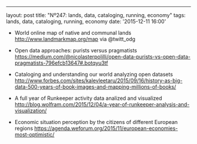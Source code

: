 ---
layout: post
title: "Nº247: lands, data, cataloging, running, economy"
tags: lands, data, cataloging, running, economy
date: '2015-12-11 16:00'


* World online map of native and communal lands
  http://www.landmarkmap.org/map via @twitt_odg

* Open data approaches: purists versus pragmatists
  https://medium.com/@nicolasterpolilli/open-data-purists-vs-open-data-pragmatists-796efcb13647#.botqyu3tf

* Cataloging and understanding our world analyzing open datasets
  http://www.forbes.com/sites/kalevleetaru/2015/09/16/history-as-big-data-500-years-of-book-images-and-mapping-millions-of-books/

* A full year of Runkeeper activity data analized and visualized
  http://blog.wolfram.com/2015/12/04/a-year-of-runkeeper-analysis-and-visualization/

* Economic situation perception by the citizens of different European regions
  https://agenda.weforum.org/2015/11/european-economies-most-optimistic/
